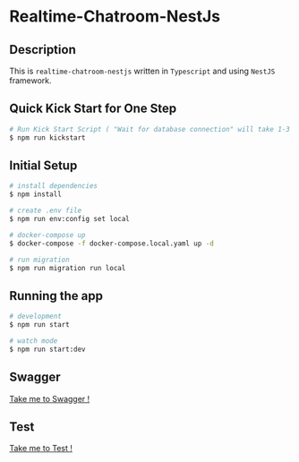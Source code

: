 # Realtime-Chatroom-NestJs

## Description

This is `realtime-chatroom-nestjs` written in `Typescript` and using `NestJS` framework.

## Quick Kick Start for One Step

```bash
# Run Kick Start Script ( "Wait for database connection" will take 1-3 minuites )
$ npm run kickstart
```

## Initial Setup

```bash
# install dependencies
$ npm install

# create .env file
$ npm run env:config set local

# docker-compose up
$ docker-compose -f docker-compose.local.yaml up -d

# run migration
$ npm run migration run local
```

## Running the app

```bash
# development
$ npm run start

# watch mode
$ npm run start:dev
```

## Swagger

[Take me to Swagger !](http://localhost:3000/api)

## Test

[Take me to Test !](http://localhost:3000)
